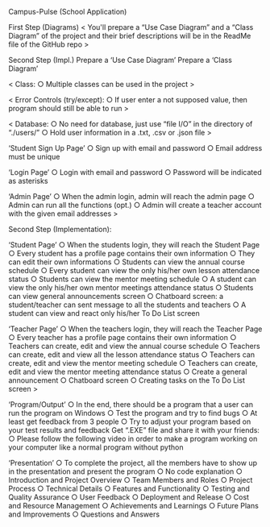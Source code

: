 Campus-Pulse (School Application)

First Step (Diagrams)
< You'll prepare a “Use Case Diagram” and a  “Class Diagram” of the project and their brief  descriptions will be in the ReadMe file of the GitHub repo >

Second Step (Impl.)
Prepare a ‘Use Case Diagram’
Prepare a ‘Class Diagram’

< Class:
○ Multiple classes can be used in the project >

< Error Controls (try/except):
○ If user enter a not supposed value, then program should still be able to run >

< Database: 
○ No need for database, just use “file I/O” in the directory of “./users/”
○ Hold user information in a .txt, .csv or .json file >

‘Student Sign Up Page’
○ Sign up with email and password
○ Email address must be unique

‘Login Page’
○ Login with email and password
○ Password will be indicated as asterisks

‘Admin Page’
○ When the admin login, admin will reach the admin page
○ Admin can run all the functions (opt.)
○ Admin will create a teacher account with the given email addresses >

Second Step (Implementation): 

‘Student Page’
○ When the students login, they will reach the Student Page
○ Every student has a profile page contains their own information 
○ They can edit their own informations
○ Students can view the annual course schedule
○ Every student can view the only his/her own lesson attendance status 
○ Students can view the mentor meeting schedule
○ A student can view the only his/her own mentor meetings attendance status
○ Students can view general announcements screen 
○ Chatboard screen: a student/teacher can sent message to all the students and teachers
○ A student can view and react only his/her To Do List screen 

‘Teacher Page’
○ When the teachers login, they will reach the Teacher Page
○ Every teacher has a profile page contains their own information
○ Teachers can create, edit and view the annual course schedule 
○ Teachers can create, edit and view all the lesson attendance status
○ Teachers can create, edit and view the mentor meeting schedule
○ Teachers can create, edit and view the mentor meeting attendance status 
○ Create a general announcement
○ Chatboard screen
○ Creating tasks on the To Do List screen >

‘Program/Output’
○ In the end, there should be a program that a user can run the program on Windows 
○ Test the program and try to find bugs
○ At least get feedback from 3 people
○ Try to adjust your program based on your test results and feedback Get “.EXE” file and share it with your friends:
○ Please follow the following video in order to make a program working on your computer like a normal program without python

‘Presentation’
○ To complete the project, all the members have to show up in the presentation and present the program 
○ No code explanation 
○ Introduction and Project Overview
○ Team Members and Roles
○ Project Process 
○ Technical Details
○ Features and Functionality
○ Testing and Quality Assurance 
○ User Feedback
○ Deployment and Release
○ Cost and Resource Management 
○ Achievements and Learnings
○ Future Plans and Improvements
○ Questions and Answers 

